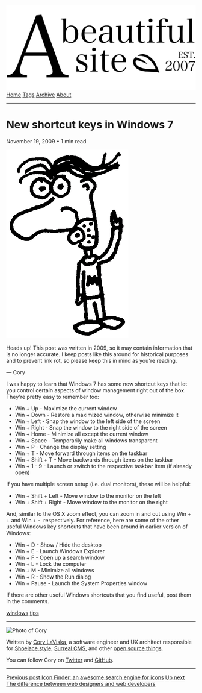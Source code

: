 <a href="../../index.html" class="header-link"><img src="../../images/logos/wordmark.svg" alt="A Beautiful Site" class="wordmark" /></a> <a href="../../index.html" class="nav-item">Home</a> <a href="../../tags/index.html" class="nav-item">Tags</a> <a href="../index.html" class="nav-item">Archive</a> <a href="../../about/index.html" class="nav-item">About</a>

------------------------------------------------------------------------

New shortcut keys in Windows 7
==============================

November 19, 2009 • 1 min read

![A drawing of a cartoon man pointing upwards](../../images/artwork/pointer.gif)

Heads up! This post was written in 2009, so it may contain information that is no longer accurate. I keep posts like this around for historical purposes and to prevent link rot, so please keep this in mind as you're reading.

— Cory

I was happy to learn that Windows 7 has some new shortcut keys that let you control certain aspects of window management right out of the box.  They're pretty easy to remember too:

-   Win + Up - Maximize the current window
-   Win + Down - Restore a maximized window, otherwise minimize it
-   Win + Left - Snap the window to the left side of the screen
-   Win + Right - Snap the window to the right side of the screen
-   Win + Home - Minimize all except the current window
-   Win + Space - Temporarily make all windows transparent
-   Win + P - Change the display setting
-   Win + T - Move forward through items on the taskbar
-   Win + Shift + T - Move backwards through items on the taskbar
-   Win + 1 - 9 - Launch or switch to the respective taskbar item (if already open)

If you have multiple screen setup (i.e. dual monitors), these will be helpful:

-   Win + Shift + Left - Move window to the monitor on the left
-   Win + Shift + Right - Move window to the monitor on the right

And, similar to the OS X zoom effect, you can zoom in and out using Win + + and Win + -  respectively. For reference, here are some of the other useful Windows key shortcuts that have been around in earlier version of Windows:

-   Win + D - Show / Hide the desktop
-   Win + E - Launch Windows Explorer
-   Win + F - Open up a search window
-   Win + L - Lock the computer
-   Win + M - Minimize all windows
-   Win + R - Show the Run dialog
-   Win + Pause - Launch the System Properties window

If there are other useful Windows shortcuts that you find useful, post them in the comments.

<a href="../../tags/windows/index.html" class="post-tag">windows</a> <a href="../../tags/tips/index.html" class="post-tag">tips</a>

------------------------------------------------------------------------

<img src="http://0.gravatar.com/avatar/bf1b3b95fd5b096a3592247c29667b33?s=512" alt="Photo of Cory" class="avatar avatar-small" />

Written by [Cory LaViska](../../index-4.html), a software engineer and UX architect responsible for [Shoelace.style](https://shoelace.style/), [Surreal CMS](https://www.surrealcms.com/), and other [open source things](https://github.com/claviska).

You can follow Cory on [Twitter](https://twitter.com/claviska) and [GitHub](https://github.com/claviska).

------------------------------------------------------------------------

<a href="../icon-finder-an-awesome-search-engine-for-icons/index.html" class="post-nav-previous"><span class="small">Previous post</span> Icon Finder: an awesome search engine for icons</a> <a href="../the-difference-between-web-designers-and-web-developers/index.html" class="post-nav-next"><span class="small">Up next</span> The difference between web designers and web developers</a>
